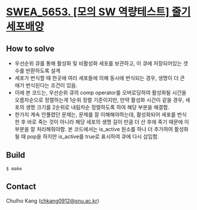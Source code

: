 # [SWEA_5653. [모의 SW 역량테스트] 줄기세포배양](https://www.swexpertacademy.com/main/code/problem/problemDetail.do?contestProbId=AWXRJ8EKe48DFAUo&categoryId=AWXRJ8EKe48DFAUo&categoryType=CODE)


## How to solve
* 우선순위 큐를 통해 활성화 및 비활성화 세포를 보관하고, 이 큐에 저장되어있는 갯수를 반환하도록 설계
* 세포가 번식할 때 한곳에 여러 세포들에 의해 동시에 번식되는 경우, 생명이 더 큰 애가 번식된다는 조건이 있음.
* 이에 본 코드는, 우선순위 큐의 comp operator를 오버로딩하여 활성화될 시간을 오름차순으로 정렬하는게 1순위 정렬 기준이지만, 만약 활성화 시간이 같을 경우, 세포의 생명 크기를 2순위로 내림차순 정렬하도록 하여 해당 부분을 해결함. 
* 한가지 계속 안풀렸던 문제는, 문제를 잘 이해해야하는데, 활성화되어 세포를 번식한 후 바로 죽는 것이 아니라 해당 세포의 생명 길이 만큼 더 산 후에 죽기 때문에 이부분을 잘 처리해줘야함. 본 코드에서는 is_active 원소를 하나 더 추가하여 활성화될 때 pop을 하지만 is_active를 true로 표시하여 큐에 다시 삽입함. 

## Build

```
$ make
```

## Contact
Chulho Kang ([chkang0912@snu.ac.kr](mailto:chkang0912@snu.ac.kr))

